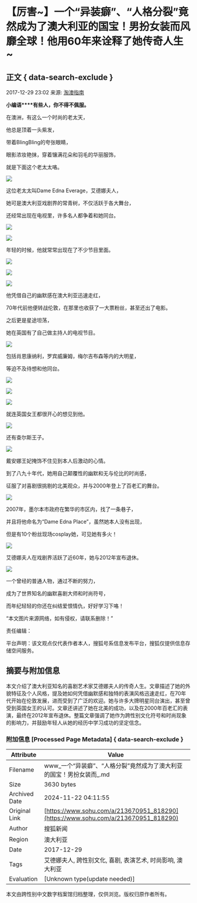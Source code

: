 # 【厉害~】一个“异装癖”、“人格分裂”竟然成为了澳大利亚的国宝！男扮女装而风靡全球！他用60年来诠释了她传奇人生~

## 正文 { data-search-exclude }


2017-12-29 23:02 来源: [淘澳指南](https://www.sohu.com/?spm=smpc.content-abroad.content.1.1732248648846lVHS3sb)

**小编语****有些人，你不得不佩服。**

在澳洲，有这么一个时尚的老太天，

他总是顶着一头紫发，

带着BlingBling的夸张眼睛，

眼影浓妆艳抹，穿着镶满花朵和羽毛的华丽服饰，

就是下面这个老太太咯。

![](http://5b0988e595225.cdn.sohucs.com/images/20171230/a7e61a8aed704c609086a306e9ec05f7.jpeg)

这位老太太叫Dame Edna Everage，艾德娜夫人，

她可是澳大利亚戏剧界的常青树，不仅活跃于各大舞台，

还经常出现在电视里，许多名人都争着和她同台。

![](http://5b0988e595225.cdn.sohucs.com/images/20171230/b3f931b2eefb4cf4b870884a08a8cb42.jpeg)

![](http://5b0988e595225.cdn.sohucs.com/images/20171230/ded36b72c5c345e0b5636fe9cad8b996.jpeg)

年轻的时候，他就常常出现在了不少节目里面。

![](http://5b0988e595225.cdn.sohucs.com/images/20171230/34cf6918b900476caf15a267fc0bb2e5.jpeg)

![](http://5b0988e595225.cdn.sohucs.com/images/20171230/ca8edf51762f44248d1188af04ed3334.jpeg)

![](http://5b0988e595225.cdn.sohucs.com/images/20171230/7dbd32ada31b4bfe86eaee8028a3547a.jpeg)

他凭借自己的幽默感在澳大利亚迅速走红，

70年代前他便转战伦敦，在那里也收获了一大票粉丝，甚至还出了电影。

之后更是星途坦荡，

她在英国有了自己做主持人的电视节目。

![](http://5b0988e595225.cdn.sohucs.com/images/20171230/d5e89700e97d4545a1e80cd0e47659c4.jpeg)

包括肖恩康纳利，罗宾威廉姆，梅尔吉布森等内的大明星，

等迫不及待想和他同台。

![](http://5b0988e595225.cdn.sohucs.com/images/20171230/bbcda74d9f8a4900b3aab88c510757d5.jpeg)

![](http://5b0988e595225.cdn.sohucs.com/images/20171230/07da6a2863c74fff826f2474c7efea46.jpeg)

![](http://5b0988e595225.cdn.sohucs.com/images/20171230/135adfba31cb4755b3c020ecf310b183.jpeg)

就连英国女王都很开心的想见到他。

![](http://5b0988e595225.cdn.sohucs.com/images/20171230/a4b11ebca9b54acca9662cb88404c93d.jpeg)

还有查尔斯王子。

![](http://5b0988e595225.cdn.sohucs.com/images/20171230/02dd5f881b604fc4a86f02f3ef18801c.jpeg)

戴安娜王妃掩饰不住见到本人后激动的心情。

到了八九十年代，她用自己颠覆性的幽默和无与伦比的时尚感，

征服了对喜剧很挑剔的北美观众，并与2000年登上了百老汇的舞台。

![](http://5b0988e595225.cdn.sohucs.com/images/20171230/9977072c652f48ebaaf8341102b290c2.jpeg)

2007年，墨尔本市政府在繁华的市区内，找了一条巷子，

并且将他命名为“Dame Edna Place”，虽然她本人没有出现，

但是有10个粉丝现场cosplay她，可见她有多火！

![](http://5b0988e595225.cdn.sohucs.com/images/20171230/b72504ffb6b14da1be34169b004c71b5.jpeg)

艾德娜夫人在戏剧界活跃了近60年，她与2012年宣布退休。

![](http://5b0988e595225.cdn.sohucs.com/images/20171230/8ba850953edf403cbf08bce5bb85f6ca.jpeg)

一个曾经的普通人物，通过不断的努力，

成为了世界知名的幽默喜剧大师和时尚符号，

而年纪轻轻的你还在纠结爱恨情仇，好好学习下咯！

“本文图片来源网络，如有侵权，请联系删除！”  

责任编辑：

平台声明：该文观点仅代表作者本人，搜狐号系信息发布平台，搜狐仅提供信息存储空间服务。

## 摘要与附加信息

<!-- tcd_abstract -->
本文介绍了澳大利亚知名的喜剧艺术家艾德娜夫人的传奇人生。文章描述了她的外貌特征及个人风格，提及她如何凭借幽默感和独特的表演风格迅速走红，在70年代开始在伦敦发展，进而受到了广泛的欢迎。她与许多大牌明星同台演出，甚至曾受到英国女王的认可。文章还讲述了她在北美的成功，以及在2000年百老汇的表演，最终在2012年宣布退休。整篇文章强调了她作为跨性别文化符号和时尚现象的影响力，并鼓励年轻人从她的经历中学习成功的坚定信念。
<!-- tcd_abstract_end -->

### 附加信息 [Processed Page Metadata] { data-search-exclude }

| Attribute       | Value                                  |
|-----------------|----------------------------------------|
| Filename        | www_一个“异装癖”、“人格分裂”竟然成为了澳大利亚的国宝！男扮女装而_.md                             |
| Size            | 3630 bytes                           |
| Archived Date   | 2024-11-22 04:11:55                             |
| Original Link   | [https://www.sohu.com/a/213670951_818290](https://www.sohu.com/a/213670951_818290)                       |
| Author          | 搜狐新闻                               |
| Region          | 澳大利亚                               |
| Date            | 2017-12-29                                 |
| Tags            | 艾德娜夫人, 跨性别文化, 喜剧, 表演艺术, 时尚影响, 澳大利亚                                 |
| Evaluation            | [Unknown type(update needed)]                                 |
<!-- tcd_table_end -->

本文由跨性别中文数字档案馆归档整理，仅供浏览。版权归原作者所有。
